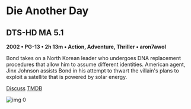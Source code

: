 # Die Another Day

## DTS-HD MA 5.1

**2002 • PG-13 • 2h 13m • Action, Adventure, Thriller • aron7awol**

Bond takes on a North Korean leader who undergoes DNA replacement procedures that allow him to assume different identities. American agent, Jinx Johnson assists Bond in his attempt to thwart the villain's plans to exploit a satellite that is powered by solar energy.

[Discuss](https://www.avsforum.com/threads/bass-eq-for-filtered-movies.2995212/post-56957354)  [TMDB](36669)

![img 0](https://i.imgur.com/zwyawol.jpg)

